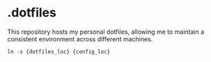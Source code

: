 # .dotfiles
This repository hosts my personal dotfiles, allowing me to maintain a consistent environment across different machines.

```ln -s {dotfiles_loc} {config_loc}```
